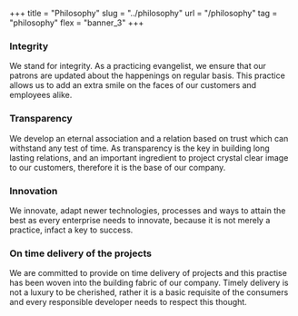 +++
title = "Philosophy"
slug = "../philosophy"
url = "/philosophy"
tag = "philosophy"
flex = "banner_3"
+++

### Integrity

We stand for integrity. As a practicing evangelist, we ensure that our patrons are updated about the happenings on regular basis. This practice allows us to add an extra smile on the faces of our customers and employees alike.

### Transparency

We develop an eternal association and a relation based on trust which can withstand any test of time. As transparency is the key in building long lasting relations, and an important ingredient to project crystal clear image to our customers, therefore it is the base of our company.

### Innovation

We innovate, adapt newer technologies, processes and ways to attain the best as every enterprise needs to innovate, because it is not merely a practice, infact a key to success.

### On time delivery of the projects
We are committed to provide on time delivery of projects and this practise has been woven into the building fabric of our company. Timely delivery is not a luxury to be cherished, rather it is a basic requisite of the consumers and every responsible developer needs to respect this thought.